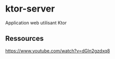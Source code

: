 # ktor-server

Application web utilisant Ktor

## Ressources

https://www.youtube.com/watch?v=dGln2gzdxq8
